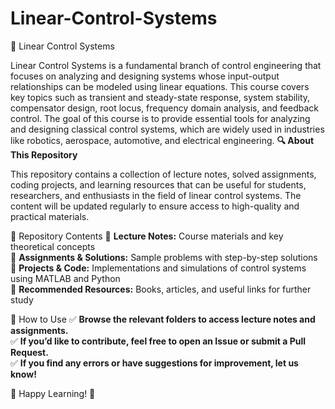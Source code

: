 # Linear-Control-Systems
📌 Linear Control Systems

Linear Control Systems is a fundamental branch of control engineering that focuses on analyzing and designing systems whose input-output relationships can be modeled using linear equations. This course covers key topics such as transient and steady-state response, system stability, compensator design, root locus, frequency domain analysis, and feedback control. The goal of this course is to provide essential tools for analyzing and designing classical control systems, which are widely used in industries like robotics, aerospace, automotive, and electrical engineering.
**🔍 About This Repository**

This repository contains a collection of lecture notes, solved assignments, coding projects, and learning resources that can be useful for students, researchers, and enthusiasts in the field of linear control systems. The content will be updated regularly to ensure access to high-quality and practical materials.

📂 Repository Contents
🔹 **Lecture Notes:** Course materials and key theoretical concepts  
🔹 **Assignments & Solutions:** Sample problems with step-by-step solutions  
🔹 **Projects & Code:** Implementations and simulations of control systems using MATLAB and Python  
🔹 **Recommended Resources:** Books, articles, and useful links for further study  

🚀 How to Use
✅ **Browse the relevant folders to access lecture notes and assignments.**  
✅ **If you’d like to contribute, feel free to open an Issue or submit a Pull Request.**  
✅ **If you find any errors or have suggestions for improvement, let us know!**  

📌 Happy Learning! 🚀
